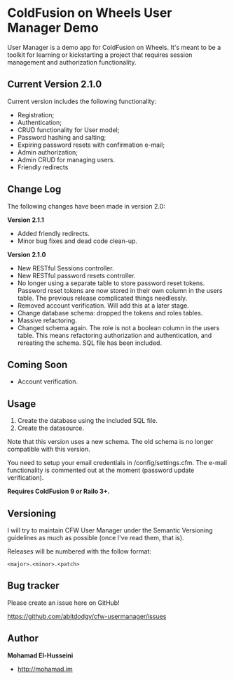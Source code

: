 ColdFusion on Wheels User Manager Demo
======================================

User Manager is a demo app for ColdFusion on Wheels. It's meant to be a toolkit for learning or kickstarting a project that requires session management and authorization functionality.


Current Version 2.1.0
---------------------

Current version includes the following functionality:

* Registration;
* Authentication;
* CRUD functionality for User model;
* Password hashing and salting;
* Expiring password resets with confirmation e-mail;
* Admin authorization;
* Admin CRUD for managing users.
* Friendly redirects


Change Log
----------

The following changes have been made in version 2.0:

**Version 2.1.1**
* Added friendly redirects.
* Minor bug fixes and dead code clean-up.

**Version 2.1.0**
* New RESTful Sessions controller.
* New RESTful password resets controller.
* No longer using a separate table to store password reset tokens. Password reset tokens are now stored in their own column in the users table. The previous release complicated things needlessly.
* Removed account verification. Will add this at a later stage.
* Change database schema: dropped the tokens and roles tables.
* Massive refactoring.
* Changed schema again. The role is not a boolean column in the users table. This means refactoring authorization and authentication, and rereating the schema. SQL file has been included.

Coming Soon
-----------

* Account verification.

Usage
-----

1. Create the database using the included SQL file.
2. Create the datasource.

Note that this version uses a new schema. The old schema is no longer compatible with this version.

You need to setup your email credentials in /config/settings.cfm. The e-mail functionality is commented out at the moment (password update verification).

**Requires ColdFusion 9 or Railo 3+.**


Versioning
----------

I will try to maintain CFW User Manager under the Semantic Versioning guidelines as much as possible (once I've read them, that is).

Releases will be numbered with the follow format:

`<major>.<minor>.<patch>`

Bug tracker
-----------

Please create an issue here on GitHub!

https://github.com/abitdodgy/cfw-usermanager/issues


Author
-------

**Mohamad El-Husseini**

+ http://mohamad.im